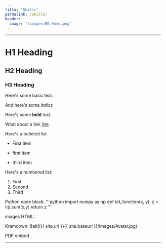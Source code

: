```yaml
---
title: "Skills"
permalink: /skills/
header:
  image: "/images/BG_Home.png"
---
```

---
# H1 Heading

## H2 Heading

### H3 Heading

Here's some basic text.

And here's some *italics*

Here's some **bold** text.

What about a link [link](https://github.com/)

Here's a bulleted list
* First item
+ first item
- third item

Here's a numbered list:
1. First
2. Second
3. Third

Python code block:
'''python
    import numpy as np
        def tet_function(x, y):
          z = np.sum(x,y)
          return z
'''

images
HTML:
<img src="{{ site.url }}{{ site.baseurl }}/images/Avatar.jpg" alt="">

Kramdown:
![alt]({{ site.url }}{{ site.baseurl }}/images/Avatar.jpg)

PDF embed
<object data="{{ /images/ChoiChristopher_Resume.pdf }}" width="1000" height="1000" type='application/pdf'/>


---

